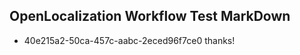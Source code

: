 ## OpenLocalization Workflow Test MarkDown
* 40e215a2-50ca-457c-aabc-2eced96f7ce0 thanks!

<!--HONumber=Sep16_HO1-->


